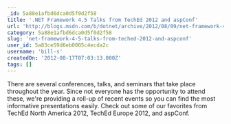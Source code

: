 ```yaml
---
_id: 5a88e1afbd6dca0d5f0d2f58
title: '.NET Framework 4.5 Talks from TechEd 2012 and aspConf'
url: 'http://blogs.msdn.com/b/dotnet/archive/2012/08/09/net-framework-4-5-talks-from-teched-2012-and-aspconf.aspx'
category: 5a88e1afbd6dca0d5f0d2f58
slug: 'net-framework-4-5-talks-from-teched-2012-and-aspconf'
user_id: 5a83ce59d6eb0005c4ecda2c
username: 'bill-s'
createdOn: '2012-08-17T07:03:13.000Z'
tags: []
---
```


There are several conferences, talks, and seminars that take place throughout the year. Since not everyone has the opportunity to attend these, we're providing a roll-up of recent events so you can find the most informative presentations easily. Check out some of our favorites from TechEd North America 2012, TechEd Europe 2012, and aspConf.
